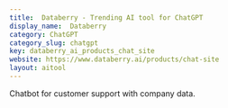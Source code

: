 ```yaml
---
title:  Databerry - Trending AI tool for ChatGPT
display_name:  Databerry
category: ChatGPT
category_slug: chatgpt
key: databerry_ai_products_chat_site
website: https://www.databerry.ai/products/chat-site
layout: aitool
---
```


Chatbot for customer support with company data.
